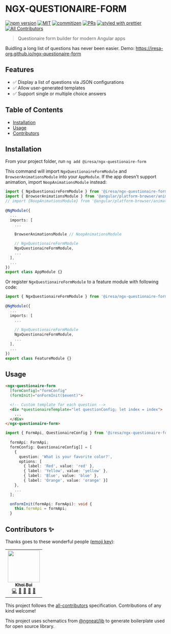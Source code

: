 # NGX-QUESTIONAIRE-FORM


[![npm version](https://badge.fury.io/js/%40iresa%2Fngx-questionaire-form.svg)](https://badge.fury.io/js/%40iresa%2Fngx-questionaire-form)
[![MIT](https://img.shields.io/packagist/l/doctrine/orm.svg?style=flat-square)]()
[![commitizen](https://img.shields.io/badge/commitizen-friendly-brightgreen.svg?style=flat-square)]()
[![PRs](https://img.shields.io/badge/PRs-welcome-brightgreen.svg?style=flat-square)]()
[![styled with prettier](https://img.shields.io/badge/styled_with-prettier-ff69b4.svg?style=flat-square)](https://github.com/prettier/prettier)
[![All Contributors](https://img.shields.io/badge/all_contributors-1-orange.svg?style=flat-square)](#contributors-)

> Questionaire form builder for modern Angular apps

Buidling a long list of questions has never been easier. Demo: https://iresa-org.github.io/ngx-questionaire-form

## Features

- ✅ Display a list of questions via JSON configurations
- ✅ Allow user-generated templates
- ✅ Support single or multiple choice answers

## Table of Contents

- [Installation](#installation)
- [Usage](#usage)
- [Contributors](#contributors-)

## Installation

From your project folder, run `ng add @iresa/ngx-questionaire-form`

This command will import `NgxQuestionaireFormModule` and `BrowserAnimationsModule` into your `AppModule`. If the app doesn't support animation, import `NoopAnimationsModule` instead:

```ts
import { NgxQuestionaireFormModule } from '@iresa/ngx-questionaire-form';
import { BrowserAnimationsModule } from '@angular/platform-browser/animations';
// import {NoopAnimationsModule} from '@angular/platform-browser/animations';
 
@NgModule({
  ...
  imports: [
    ...
    
    BrowserAnimationsModule // NoopAnimationsModule

    // NgxQuestionaireFormModule
    NgxQuestionaireFormModule, 
    ...
  ],
  ...
})
export class AppModule {}
```

Or register `NgxQuestionaireFormModule` to a feature module with following code:

```ts
import { NgxQuestionaireFormModule } from '@iresa/ngx-questionaire-form';
 
@NgModule({
  ...
  imports: [
    ...
    
    // NgxQuestionaireFormModule
    NgxQuestionaireFormModule, 
    ...
  ],
  ...
})
export class FeatureModule {}
```

## Usage

```html
<ngx-questionaire-form 
  [formConfig]="formConfig" 
  (formInit)="onFormInit($event)">

  <!-- Custom template for each question -->
  <div *questionaireTemplate="let questionConfig; let index = index">
    ...
  </div>
</ngx-questionaire-form>
```

```ts
import { FormApi, QuestionaireConfig } from '@iresa/ngx-questionaire-form';
  
  formApi: FormApi;
  formConfig: QuestionaireConfig[] = [
    { 
      question: 'What is your favorite color?', 
      options: [
        { label: 'Red', value: 'red' }, 
        { label: 'Yellow', value: 'yellow' }, 
        { label: 'Blue', value: 'blue' }, 
        { label: 'Orange', value: 'orange' }]
    },
    ...
  ];

  onFormInit(formApi: FormApi): void {
    this.formApi = formApi;
  }
```

## Contributors ✨

Thanks goes to these wonderful people ([emoji key](https://allcontributors.org/docs/en/emoji-key)):

<!-- ALL-CONTRIBUTORS-LIST:START - Do not remove or modify this section -->
<!-- prettier-ignore-start -->
<!-- markdownlint-disable -->
<table>
  <tr>
    <td align="center"><a href="https://github.com/kxbui"><img src="https://avatars2.githubusercontent.com/u/5092371?v=4" width="100px;" alt=""/><br /><sub><b>Khoi Bui</b></sub></a><br /><a href="https://github.com/@iresa/ngx-questionaire-form/commits?author=kxbui" title="Code">💻</a>  <a href="#design-kxbui" title="Design">🎨</a> <a href="https://github.com/@iresa/ngx-questionaire-form/commits?author=kxbui" title="Documentation">📖</a> <a href="#ideas-kxbui" title="Ideas, Planning, & Feedback">🤔</a> <a href="#projectManagement-kxbui" title="Project Management">📆</a></td>
  </tr>
</table>

<!-- markdownlint-restore -->
<!-- prettier-ignore-end -->

<!-- ALL-CONTRIBUTORS-LIST:END -->

This project follows the [all-contributors](https://github.com/all-contributors/all-contributors) specification. Contributions of any kind welcome!

This project uses schematics from [@ngneat/lib](https://github.com/ngneat/lib) to generate boilerplate used for open source library. 